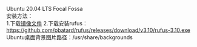 Ubuntu 20.04 LTS Focal Fossa  
安装方法：  
1.下载[镜像文件](https://releases.ubuntu.com/20.04/ubuntu-20.04-desktop-amd64.iso?_ga=2.44567844.1646509989.1589195447-147625380.1589089798)
2.下载安装rufus：https://github.com/pbatard/rufus/releases/download/v3.10/rufus-3.10.exe
Ubuntu桌面背景图片路径：/usr/share/backgrounds
